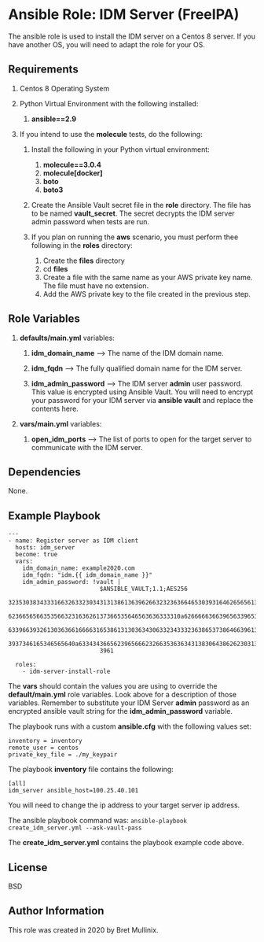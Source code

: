 Ansible Role: IDM Server (FreeIPA) 
=========

The ansible role is used to install the IDM server on a Centos 8 server.  If you have another OS, you will need
to adapt the role for your OS.

Requirements
------------

1.  Centos 8 Operating System
1.  Python Virtual Environment with the following installed:

    1. **ansible==2.9**
 
1. If you intend to use the **molecule** tests, do the following:

    1. Install the following in your Python virtual environment:
    
        1. **molecule==3.0.4**
        1. **molecule[docker]**
        1. **boto**
        1. **boto3**
    
    1. Create the Ansible Vault secret file in the **role** directory.  The file has to be named
       **vault_secret**.  The secret decrypts the IDM server admin password when tests are run.
       
    1. If you plan on running the **aws** scenario, you must perform thee following in the **roles** directory:
    
        1. Create the **files** directory
        1. cd **files**
        1. Create a file with the same name as your AWS private key name.  The file must have no extension.
        1. Add the AWS private key to the file created in the previous step. 

Role Variables
--------------

1. **defaults/main.yml** variables:

    1. **idm\_domain\_name** --> The name of the IDM domain name.
     
     1. **idm\_fqdn** --> The fully qualified domain name for the IDM server.
         
     1. **idm\_admin\_password** --> The IDM server **admin** user password.  This value is encrypted using 
        Ansible Vault.  You will need to encrypt your password for your IDM server via **ansible vault** 
        and replace the contents here.
        
1. **vars/main.yml** variables:

    1. **open\_idm\_ports** --> The list of ports to open for the target server to communicate with the IDM server.
    
Dependencies
------------

None.

Example Playbook
----------------

    ---
    - name: Register server as IDM client
      hosts: idm_server
      become: true
      vars:
        idm_domain_name: example2020.com
        idm_fqdn: "idm.{{ idm_domain_name }}"
        idm_admin_password: !vault |
                              $ANSIBLE_VAULT;1.1;AES256
                              32353038343331663263323034313138613639626632323636646530393164626565613535356132
                              6236656566353566323163626137366535646563636333310a626666636639656339653633646461
                              63396639326130363661666631653861313036343063323433323638653738646639613830396466
                              3937346165346565640a633434366562396566623266353636343138306438626230313136396133
                              3961

      roles:
        - idm-server-install-role



The **vars** should contain the values you are using to override the **default/main.yml**
role variables.  Look above for a description of those variables.  Remember to
substitute your IDM Server **admin** password as an encrypted ansible vault
string for the **idm\_admin\_password** variable.

The playbook runs with a custom **ansible.cfg** with the following values set:

```text
inventory = inventory
remote_user = centos
private_key_file = ./my_keypair
```

The playbook **inventory** file contains the following:

```text
[all]
idm_server ansible_host=100.25.40.101
```
You will need to change the ip address to your target server ip address.

The ansible playbook command was:  `ansible-playbook  create_idm_server.yml --ask-vault-pass`

The **create_idm_server.yml** contains the playbook example code above.

License
-------

BSD

Author Information
------------------

This role was created in 2020 by Bret Mullinix.